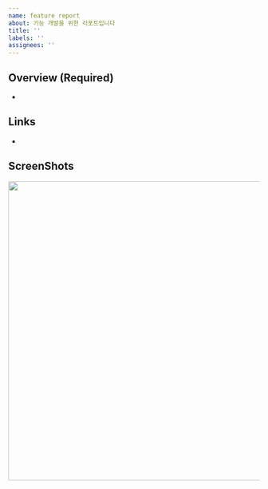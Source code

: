 ```yaml
---
name: feature report
about: 기능 개발을 위한 리포트입니다
title: ''
labels: ''
assignees: ''
---
```


## Overview (Required)
- 

## Links
-

## ScreenShots
<img src="" width="600" />